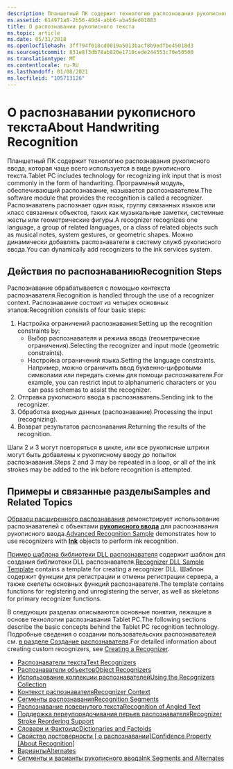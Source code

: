 ```yaml
---
description: Планшетный ПК содержит технологию распознавания рукописного ввода, которая чаще всего используется в виде рукописного текста.
ms.assetid: 614971a8-2b56-40d4-abb6-aba5ded01883
title: О распознавании рукописного текста
ms.topic: article
ms.date: 05/31/2018
ms.openlocfilehash: 3ff794f018cd0019a5013bacf8b9edfbe45018d3
ms.sourcegitcommit: 831e8f3db78ab820e1710cede244553c70e50500
ms.translationtype: MT
ms.contentlocale: ru-RU
ms.lasthandoff: 01/08/2021
ms.locfileid: "105713126"
---
```

# <a name="about-handwriting-recognition"></a><span data-ttu-id="b3748-103">О распознавании рукописного текста</span><span class="sxs-lookup"><span data-stu-id="b3748-103">About Handwriting Recognition</span></span>

<span data-ttu-id="b3748-104">Планшетный ПК содержит технологию распознавания рукописного ввода, которая чаще всего используется в виде рукописного текста.</span><span class="sxs-lookup"><span data-stu-id="b3748-104">Tablet PC includes technology for recognizing ink input that is most commonly in the form of handwriting.</span></span> <span data-ttu-id="b3748-105">Программный модуль, обеспечивающий распознавание, называется распознавателем.</span><span class="sxs-lookup"><span data-stu-id="b3748-105">The software module that provides the recognition is called a recognizer.</span></span> <span data-ttu-id="b3748-106">Распознаватель распознает один язык, группу связанных языков или класс связанных объектов, таких как музыкальные заметки, системные жесты или геометрические фигуры.</span><span class="sxs-lookup"><span data-stu-id="b3748-106">A recognizer recognizes one language, a group of related languages, or a class of related objects such as musical notes, system gestures, or geometric shapes.</span></span> <span data-ttu-id="b3748-107">Можно динамически добавлять распознаватели в систему служб рукописного ввода.</span><span class="sxs-lookup"><span data-stu-id="b3748-107">You can dynamically add recognizers to the ink services system.</span></span>

## <a name="recognition-steps"></a><span data-ttu-id="b3748-108">Действия по распознаванию</span><span class="sxs-lookup"><span data-stu-id="b3748-108">Recognition Steps</span></span>

<span data-ttu-id="b3748-109">Распознавание обрабатывается с помощью контекста распознавателя.</span><span class="sxs-lookup"><span data-stu-id="b3748-109">Recognition is handled through the use of a recognizer context.</span></span> <span data-ttu-id="b3748-110">Распознавание состоит из четырех основных этапов:</span><span class="sxs-lookup"><span data-stu-id="b3748-110">Recognition consists of four basic steps:</span></span>

1.  <span data-ttu-id="b3748-111">Настройка ограничений распознавания:</span><span class="sxs-lookup"><span data-stu-id="b3748-111">Setting up the recognition constraints by:</span></span>
    -   <span data-ttu-id="b3748-112">Выбор распознавателя и режима ввода (геометрические ограничения).</span><span class="sxs-lookup"><span data-stu-id="b3748-112">Selecting the recognizer and input mode (geometric constraints).</span></span>
    -   <span data-ttu-id="b3748-113">Настройка ограничений языка.</span><span class="sxs-lookup"><span data-stu-id="b3748-113">Setting the language constraints.</span></span> <span data-ttu-id="b3748-114">Например, можно ограничить ввод буквенно-цифровыми символами или передать схемы для помощи распознавателя.</span><span class="sxs-lookup"><span data-stu-id="b3748-114">For example, you can restrict input to alphanumeric characters or you can pass schemas to assist the recognizer.</span></span>
2.  <span data-ttu-id="b3748-115">Отправка рукописного ввода в распознаватель.</span><span class="sxs-lookup"><span data-stu-id="b3748-115">Sending ink to the recognizer.</span></span>
3.  <span data-ttu-id="b3748-116">Обработка входных данных (распознавание).</span><span class="sxs-lookup"><span data-stu-id="b3748-116">Processing the input (recognizing).</span></span>
4.  <span data-ttu-id="b3748-117">Возврат результатов распознавания.</span><span class="sxs-lookup"><span data-stu-id="b3748-117">Returning the results of the recognition.</span></span>

<span data-ttu-id="b3748-118">Шаги 2 и 3 могут повторяться в цикле, или все рукописные штрихи могут быть добавлены к рукописному вводу до попыток распознавания.</span><span class="sxs-lookup"><span data-stu-id="b3748-118">Steps 2 and 3 may be repeated in a loop, or all of the ink strokes may be added to the ink before recognition is attempted.</span></span>

## <a name="samples-and-related-topics"></a><span data-ttu-id="b3748-119">Примеры и связанные разделы</span><span class="sxs-lookup"><span data-stu-id="b3748-119">Samples and Related Topics</span></span>

<span data-ttu-id="b3748-120">[Образец расширенного распознавания](advanced-recognition-sample.md) демонстрирует использование распознавателей с объектами [**рукописного ввода**](inkdisp-class.md) для распознавания рукописного ввода.</span><span class="sxs-lookup"><span data-stu-id="b3748-120">[Advanced Recognition Sample](advanced-recognition-sample.md) demonstrates how to use recognizers with [**Ink**](inkdisp-class.md) objects to perform ink recognition.</span></span>

<span data-ttu-id="b3748-121">[Пример шаблона библиотеки DLL распознавателя](recognizer-dll-sample-template.md) содержит шаблон для создания библиотеки DLL распознавателя.</span><span class="sxs-lookup"><span data-stu-id="b3748-121">[Recognizer DLL Sample Template](recognizer-dll-sample-template.md) contains a template for creating a recognizer DLL.</span></span> <span data-ttu-id="b3748-122">Шаблон содержит функции для регистрации и отмены регистрации сервера, а также скелеты основных функций распознавателя.</span><span class="sxs-lookup"><span data-stu-id="b3748-122">The template contains functions for registering and unregistering the server, as well as skeletons for primary recognizer functions.</span></span>

<span data-ttu-id="b3748-123">В следующих разделах описываются основные понятия, лежащие в основе технологии распознавания Tablet PC.</span><span class="sxs-lookup"><span data-stu-id="b3748-123">The following sections describe the basic concepts behind the Tablet PC recognition technology.</span></span> <span data-ttu-id="b3748-124">Подробные сведения о создании пользовательских распознавателей см. [в разделе Создание распознавателя](creating-a-recognizer.md).</span><span class="sxs-lookup"><span data-stu-id="b3748-124">For detailed information about creating custom recognizers, see [Creating a Recognizer](creating-a-recognizer.md).</span></span>

-   [<span data-ttu-id="b3748-125">Распознаватели текста</span><span class="sxs-lookup"><span data-stu-id="b3748-125">Text Recognizers</span></span>](text-recognizers.md)
-   [<span data-ttu-id="b3748-126">Распознаватели объектов</span><span class="sxs-lookup"><span data-stu-id="b3748-126">Object Recognizers</span></span>](object-recognizers.md)
-   [<span data-ttu-id="b3748-127">Использование коллекции распознавателей</span><span class="sxs-lookup"><span data-stu-id="b3748-127">Using the Recognizers Collection</span></span>](using-the-recognizers-collection.md)
-   [<span data-ttu-id="b3748-128">Контекст распознавателя</span><span class="sxs-lookup"><span data-stu-id="b3748-128">Recognizer Context</span></span>](recognizer-context.md)
-   [<span data-ttu-id="b3748-129">Сегменты распознавания</span><span class="sxs-lookup"><span data-stu-id="b3748-129">Recognition Segments</span></span>](recognition-segments.md)
-   [<span data-ttu-id="b3748-130">Распознавание повернутого текста</span><span class="sxs-lookup"><span data-stu-id="b3748-130">Recognition of Angled Text</span></span>](recognition-of-angled-text.md)
-   [<span data-ttu-id="b3748-131">Поддержка переупорядочивания перьев распознавателя</span><span class="sxs-lookup"><span data-stu-id="b3748-131">Recognizer Stroke Reordering Support</span></span>](recognizer-stroke-reordering-support.md)
-   [<span data-ttu-id="b3748-132">Словари и Фактоидс</span><span class="sxs-lookup"><span data-stu-id="b3748-132">Dictionaries and Factoids</span></span>](dictionaries-and-factoids.md)
-   <span data-ttu-id="b3748-133">[Свойство достоверности \[ о распознавании\]](confidence-property--about-recognition.md)</span><span class="sxs-lookup"><span data-stu-id="b3748-133">[Confidence Property \[About Recognition\]](confidence-property--about-recognition.md)</span></span>
-   [<span data-ttu-id="b3748-134">Варианты</span><span class="sxs-lookup"><span data-stu-id="b3748-134">Alternates</span></span>](alternates.md)
-   [<span data-ttu-id="b3748-135">Сегменты и варианты рукописного ввода</span><span class="sxs-lookup"><span data-stu-id="b3748-135">Ink Segments and Alternates</span></span>](ink-segments-and-alternates.md)

 

 



